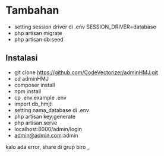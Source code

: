 # Tambahan
- setting session driver di .env SESSION_DRIVER=database
- php artisan migrate
- php artisan db:seed

## Instalasi
- git clone https://github.com/CodeVectorizer/adminHMJ.git
- cd adminHMJ
- composer install
- npm install
- cp .env.example .env
- import db_hmjti 
- setting nama_database di .env
- php artisan key:generate
- php artisan serve
- localhost:8000/admin/login
- admin@admin.com:admin



kalo ada error, share di grup biro _
